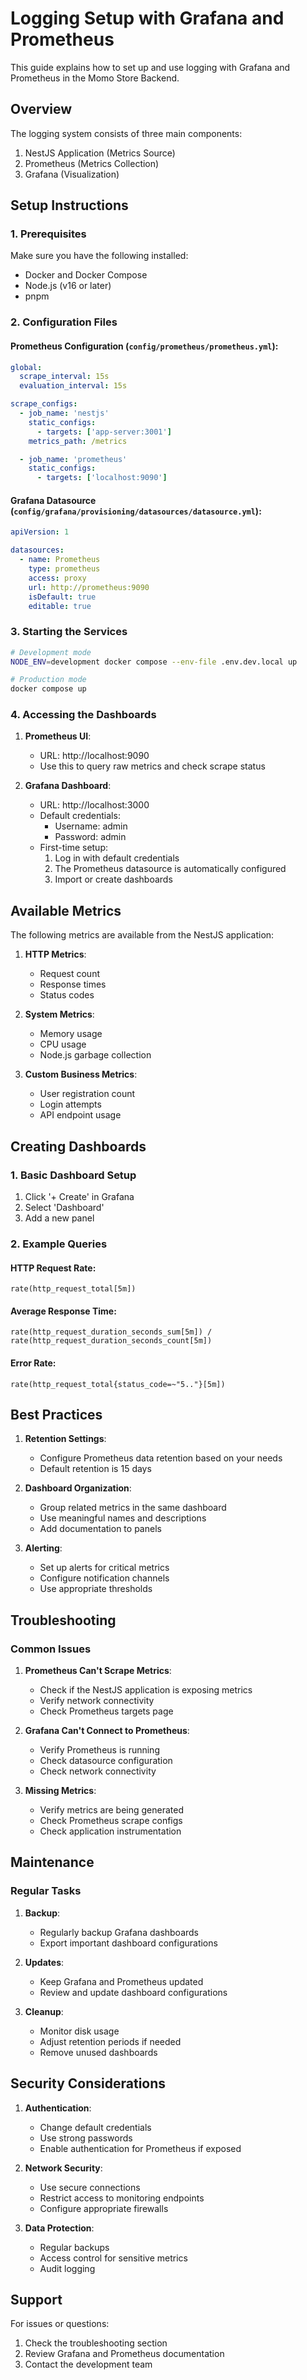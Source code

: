 # Logging Setup with Grafana and Prometheus

This guide explains how to set up and use logging with Grafana and Prometheus in the Momo Store Backend.

## Overview

The logging system consists of three main components:
1. NestJS Application (Metrics Source)
2. Prometheus (Metrics Collection)
3. Grafana (Visualization)

## Setup Instructions

### 1. Prerequisites

Make sure you have the following installed:
- Docker and Docker Compose
- Node.js (v16 or later)
- pnpm

### 2. Configuration Files

#### Prometheus Configuration (`config/prometheus/prometheus.yml`):
```yaml
global:
  scrape_interval: 15s
  evaluation_interval: 15s

scrape_configs:
  - job_name: 'nestjs'
    static_configs:
      - targets: ['app-server:3001']
    metrics_path: /metrics

  - job_name: 'prometheus'
    static_configs:
      - targets: ['localhost:9090']
```

#### Grafana Datasource (`config/grafana/provisioning/datasources/datasource.yml`):
```yaml
apiVersion: 1

datasources:
  - name: Prometheus
    type: prometheus
    access: proxy
    url: http://prometheus:9090
    isDefault: true
    editable: true
```

### 3. Starting the Services

```bash
# Development mode
NODE_ENV=development docker compose --env-file .env.dev.local up

# Production mode
docker compose up
```

### 4. Accessing the Dashboards

1. **Prometheus UI**:
   - URL: http://localhost:9090
   - Use this to query raw metrics and check scrape status

2. **Grafana Dashboard**:
   - URL: http://localhost:3000
   - Default credentials:
     - Username: admin
     - Password: admin
   - First-time setup:
     1. Log in with default credentials
     2. The Prometheus datasource is automatically configured
     3. Import or create dashboards

## Available Metrics

The following metrics are available from the NestJS application:

1. **HTTP Metrics**:
   - Request count
   - Response times
   - Status codes

2. **System Metrics**:
   - Memory usage
   - CPU usage
   - Node.js garbage collection

3. **Custom Business Metrics**:
   - User registration count
   - Login attempts
   - API endpoint usage

## Creating Dashboards

### 1. Basic Dashboard Setup

1. Click '+ Create' in Grafana
2. Select 'Dashboard'
3. Add a new panel

### 2. Example Queries

#### HTTP Request Rate:
```promql
rate(http_request_total[5m])
```

#### Average Response Time:
```promql
rate(http_request_duration_seconds_sum[5m]) / rate(http_request_duration_seconds_count[5m])
```

#### Error Rate:
```promql
rate(http_request_total{status_code=~"5.."}[5m])
```

## Best Practices

1. **Retention Settings**:
   - Configure Prometheus data retention based on your needs
   - Default retention is 15 days

2. **Dashboard Organization**:
   - Group related metrics in the same dashboard
   - Use meaningful names and descriptions
   - Add documentation to panels

3. **Alerting**:
   - Set up alerts for critical metrics
   - Configure notification channels
   - Use appropriate thresholds

## Troubleshooting

### Common Issues

1. **Prometheus Can't Scrape Metrics**:
   - Check if the NestJS application is exposing metrics
   - Verify network connectivity
   - Check Prometheus targets page

2. **Grafana Can't Connect to Prometheus**:
   - Verify Prometheus is running
   - Check datasource configuration
   - Check network connectivity

3. **Missing Metrics**:
   - Verify metrics are being generated
   - Check Prometheus scrape configs
   - Check application instrumentation

## Maintenance

### Regular Tasks

1. **Backup**:
   - Regularly backup Grafana dashboards
   - Export important dashboard configurations

2. **Updates**:
   - Keep Grafana and Prometheus updated
   - Review and update dashboard configurations

3. **Cleanup**:
   - Monitor disk usage
   - Adjust retention periods if needed
   - Remove unused dashboards

## Security Considerations

1. **Authentication**:
   - Change default credentials
   - Use strong passwords
   - Enable authentication for Prometheus if exposed

2. **Network Security**:
   - Use secure connections
   - Restrict access to monitoring endpoints
   - Configure appropriate firewalls

3. **Data Protection**:
   - Regular backups
   - Access control for sensitive metrics
   - Audit logging

## Support

For issues or questions:
1. Check the troubleshooting section
2. Review Grafana and Prometheus documentation
3. Contact the development team
